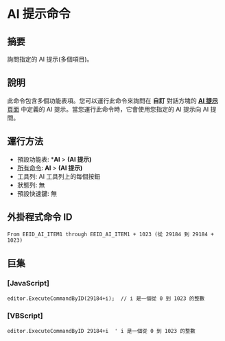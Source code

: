 # AI 提示命令

## 摘要

詢問指定的 AI 提示(多個項目)。

## 說明

此命令包含多個功能表項。您可以運行此命令來詢問在 **自訂** 對話方塊的 [**AI 提示** 頁面](../../dlg/customize/ai_list/index) 中定義的 AI 提示。當您運行此命令時，它會使用您指定的 AI 提示向 AI 提問。

## 運行方法

- 預設功能表: ***AI** \> **(AI 提示)**
- [所有命令](all_commands): **AI** \> **(AI 提示)**
- 工具列: AI 工具列上的每個按鈕
- 狀態列: 無
- 預設快速鍵: 無

## 外掛程式命令 ID

```
From EEID_AI_ITEM1 through EEID_AI_ITEM1 + 1023 (從 29184 到 29184 + 1023)
```

## 巨集

### \[JavaScript\]

```
editor.ExecuteCommandByID(29184+i);  // i 是一個從 0 到 1023 的整數
```

### \[VBScript\]

```
editor.ExecuteCommandByID 29184+i  ' i 是一個從 0 到 1023 的整數
```